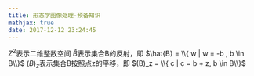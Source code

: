 ```yaml
---
title: 形态学图像处理-预备知识
mathjax: true
date: 2017-12-12 23:24:45
---
```

$Z^2$表示二维整数空间
$\hat{B}$表示集合B的反射，即 $\hat{B} = \\{ w | w = -b , b \in B\\}$
$(B)_z$表示集合B按照点z的平移，即 $(B)_z = \\{ c | c = b + z, b \in B\\}$